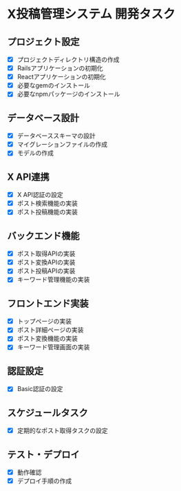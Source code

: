 # X投稿管理システム 開発タスク

## プロジェクト設定
- [x] プロジェクトディレクトリ構造の作成
- [x] Railsアプリケーションの初期化
- [x] Reactアプリケーションの初期化
- [x] 必要なgemのインストール
- [x] 必要なnpmパッケージのインストール

## データベース設計
- [x] データベーススキーマの設計
- [x] マイグレーションファイルの作成
- [x] モデルの作成

## X API連携
- [x] X API認証の設定
- [x] ポスト検索機能の実装
- [x] ポスト投稿機能の実装

## バックエンド機能
- [x] ポスト取得APIの実装
- [x] ポスト変換APIの実装
- [x] ポスト投稿APIの実装
- [x] キーワード管理機能の実装

## フロントエンド実装
- [x] トップページの実装
- [x] ポスト詳細ページの実装
- [x] ポスト変換機能の実装
- [x] キーワード管理画面の実装

## 認証設定
- [x] Basic認証の設定

## スケジュールタスク
- [x] 定期的なポスト取得タスクの設定

## テスト・デプロイ
- [x] 動作確認
- [x] デプロイ手順の作成
